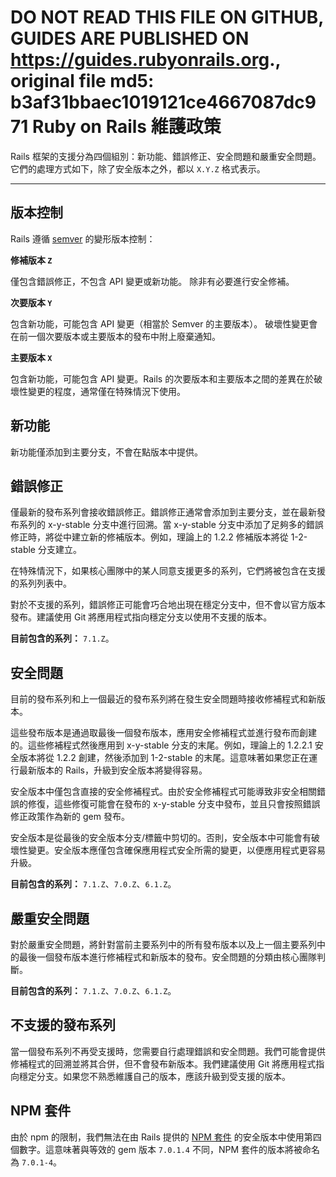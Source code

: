 **DO NOT READ THIS FILE ON GITHUB, GUIDES ARE PUBLISHED ON https://guides.rubyonrails.org.**, original file md5: b3af31bbaec1019121ce4667087dc971
Ruby on Rails 維護政策
=======================

Rails 框架的支援分為四個組別：新功能、錯誤修正、安全問題和嚴重安全問題。它們的處理方式如下，除了安全版本之外，都以 `X.Y.Z` 格式表示。

--------------------------------------------------------------------------------

版本控制
------------

Rails 遵循 [semver](https://semver.org/) 的變形版本控制：

**修補版本 `Z`**

僅包含錯誤修正，不包含 API 變更或新功能。
除非有必要進行安全修補。

**次要版本 `Y`**

包含新功能，可能包含 API 變更（相當於 Semver 的主要版本）。
破壞性變更會在前一個次要版本或主要版本的發布中附上廢棄通知。

**主要版本 `X`**

包含新功能，可能包含 API 變更。Rails 的次要版本和主要版本之間的差異在於破壞性變更的程度，通常僅在特殊情況下使用。

新功能
--------

新功能僅添加到主要分支，不會在點版本中提供。

錯誤修正
---------

僅最新的發布系列會接收錯誤修正。錯誤修正通常會添加到主要分支，並在最新發布系列的 x-y-stable 分支中進行回溯。當 x-y-stable 分支中添加了足夠多的錯誤修正時，將從中建立新的修補版本。例如，理論上的 1.2.2 修補版本將從 1-2-stable 分支建立。

在特殊情況下，如果核心團隊中的某人同意支援更多的系列，它們將被包含在支援的系列列表中。

對於不支援的系列，錯誤修正可能會巧合地出現在穩定分支中，但不會以官方版本發布。建議使用 Git 將應用程式指向穩定分支以使用不支援的版本。

**目前包含的系列：** `7.1.Z`。

安全問題
-----------

目前的發布系列和上一個最近的發布系列將在發生安全問題時接收修補程式和新版本。

這些發布版本是通過取最後一個發布版本，應用安全修補程式並進行發布而創建的。這些修補程式然後應用到 x-y-stable 分支的末尾。例如，理論上的 1.2.2.1 安全版本將從 1.2.2 創建，然後添加到 1-2-stable 的末尾。這意味著如果您正在運行最新版本的 Rails，升級到安全版本將變得容易。

安全版本中僅包含直接的安全修補程式。由於安全修補程式可能導致非安全相關錯誤的修復，這些修復可能會在發布的 x-y-stable 分支中發布，並且只會按照錯誤修正政策作為新的 gem 發布。

安全版本是從最後的安全版本分支/標籤中剪切的。否則，安全版本中可能會有破壞性變更。安全版本應僅包含確保應用程式安全所需的變更，以便應用程式更容易升級。

**目前包含的系列：** `7.1.Z`、`7.0.Z`、`6.1.Z`。

嚴重安全問題
----------------

對於嚴重安全問題，將針對當前主要系列中的所有發布版本以及上一個主要系列中的最後一個發布版本進行修補程式和新版本的發布。安全問題的分類由核心團隊判斷。

**目前包含的系列：** `7.1.Z`、`7.0.Z`、`6.1.Z`。

不支援的發布系列
------------------

當一個發布系列不再受支援時，您需要自行處理錯誤和安全問題。我們可能會提供修補程式的回溯並將其合併，但不會發布新版本。我們建議使用 Git 將應用程式指向穩定分支。如果您不熟悉維護自己的版本，應該升級到受支援的版本。

NPM 套件
----------

由於 npm 的限制，我們無法在由 Rails 提供的 [NPM 套件][] 的安全版本中使用第四個數字。這意味著與等效的 gem 版本 `7.0.1.4` 不同，NPM 套件的版本將被命名為 `7.0.1-4`。

[NPM 套件]: https://www.npmjs.com/org/rails
